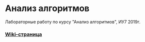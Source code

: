 # Анализ алгоритмов

Лабораторные работу по курсу "Анализ алгоритмов", ИУ7 2019г.

### [Wiki-страница](https://gitlab.com/SGCube/iu7-analysis-of-algorithms/wikis/home)
